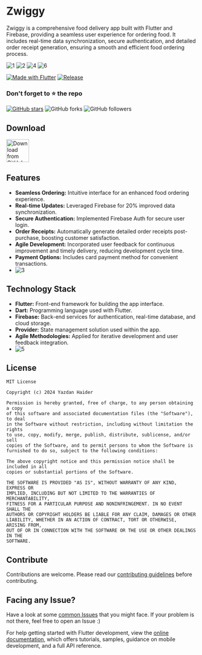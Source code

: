 # Zwiggy
Zwiggy is a comprehensive food delivery app built with Flutter and Firebase, providing a seamless user experience for ordering food. It includes real-time data synchronization, secure authentication, and detailed order receipt generation, ensuring a smooth and efficient food ordering process.

![1](https://github.com/user-attachments/assets/21241afd-d2de-4297-9dd9-488e1f0a40dd)
![2](https://github.com/user-attachments/assets/d2b1dbd1-097e-4239-b52e-2fa039a298f7)
![4](https://github.com/user-attachments/assets/cd73ce05-9a33-49c2-9272-ff4dcb449f75)
![6](https://github.com/user-attachments/assets/da9b6c76-1e30-4acb-b99c-b06d8793b182)



[![Made with Flutter](https://img.shields.io/badge/Made%20with-flutter-61DAFB.svg)](https://flutter.dev/) [![Release](https://img.shields.io/github/v/release/yazdanhaider/Foodie?label=Release&color=success&style=flat&include_prereleases)](https://github.com/yazdanhaider/Food-Delivery/)

### Don't forget to :star: the repo

[![GitHub stars](https://img.shields.io/github/stars/yazdanhaider/Food-Delivery.svg?style=social&label=Star)](https://github.com/yazdanhaider/Food-Delivery) ![GitHub forks](https://img.shields.io/github/forks/yazdanhaider/Food-Delivery.svg?style=social&label=Forks) ![GitHub followers](https://img.shields.io/github/followers/yazdanhaider.svg?style=social&label=Follow)

## Download

[<img src="https://img.shields.io/badge/GitHub-181717?logo=github&logoColor=white"
     alt="Download from GitHub"
     height="60">](https://github.com/yazdanhaider/Food-Delivery)

## Features

- **Seamless Ordering:** Intuitive interface for an enhanced food ordering experience.
- **Real-time Updates:** Leveraged Firebase for 20% improved data synchronization.
- **Secure Authentication:** Implemented Firebase Auth for secure user login.
- **Order Receipts:** Automatically generate detailed order receipts post-purchase, boosting customer satisfaction.
- **Agile Development:** Incorporated user feedback for continuous improvement and timely delivery, reducing development cycle time.
- **Payment Options:** Includes card payment method for convenient transactions.
- ![3](https://github.com/user-attachments/assets/33ea038f-3531-4f67-8457-5e44bee981b2)

## Technology Stack

- **Flutter:** Front-end framework for building the app interface.
- **Dart:** Programming language used with Flutter.
- **Firebase:** Back-end services for authentication, real-time database, and cloud storage.
- **Provider:** State management solution used within the app.
- **Agile Methodologies:** Applied for iterative development and user feedback integration.
- ![5](https://github.com/user-attachments/assets/4584c8b4-b903-4ace-8d82-0c03bbd5a2f0)

## License

```
MIT License

Copyright (c) 2024 Yazdan Haider

Permission is hereby granted, free of charge, to any person obtaining a copy
of this software and associated documentation files (the "Software"), to deal
in the Software without restriction, including without limitation the rights
to use, copy, modify, merge, publish, distribute, sublicense, and/or sell
copies of the Software, and to permit persons to whom the Software is
furnished to do so, subject to the following conditions:

The above copyright notice and this permission notice shall be included in all
copies or substantial portions of the Software.

THE SOFTWARE IS PROVIDED "AS IS", WITHOUT WARRANTY OF ANY KIND, EXPRESS OR
IMPLIED, INCLUDING BUT NOT LIMITED TO THE WARRANTIES OF MERCHANTABILITY,
FITNESS FOR A PARTICULAR PURPOSE AND NONINFRINGEMENT. IN NO EVENT SHALL THE
AUTHORS OR COPYRIGHT HOLDERS BE LIABLE FOR ANY CLAIM, DAMAGES OR OTHER
LIABILITY, WHETHER IN AN ACTION OF CONTRACT, TORT OR OTHERWISE, ARISING FROM,
OUT OF OR IN CONNECTION WITH THE SOFTWARE OR THE USE OR OTHER DEALINGS IN THE
SOFTWARE.
```
## Contribute

Contributions are welcome. Please read our [contributing guidelines](https://github.com/yazdanhaider/Food-Delivery/blob/main/CONTRIBUTING.md) before contributing.

## Facing any Issue?

Have a look at some [common Issues](https://github.com/yazdanhaider/Food-Delivery/wiki/Common-Issues) that you might face. If your problem is not there, feel free to open an Issue :)

For help getting started with Flutter development, view the
[online documentation](https://docs.flutter.dev/), which offers tutorials,
samples, guidance on mobile development, and a full API reference.


